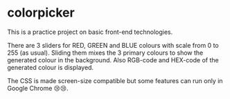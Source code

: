 # colorpicker

This is a practice project on basic front-end technologies.

There are 3 sliders for RED, GREEN and BLUE colours with scale from 0 to 255 (as usual). Sliding them mixes the 3 primary colours 
to show the generated colour in the background. Also RGB-code and HEX-code of the generated colour is displayed.

The CSS is made screen-size compatible but some features can run only in Google Chrome 😢😢.

